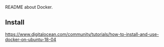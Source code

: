 README about Docker.    

## Install   
https://www.digitalocean.com/community/tutorials/how-to-install-and-use-docker-on-ubuntu-18-04     
